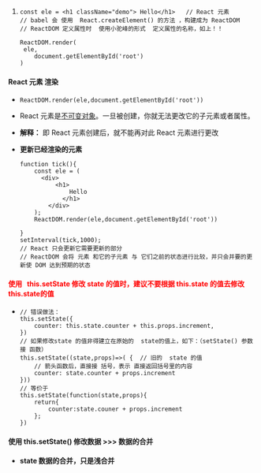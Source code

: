 1. ```react
   const ele = <h1 className="demo"> Hello</h1>   // React 元素
   // babel 会 使用  React.createElement() 的方法 ，构建成为 ReactDOM
   // ReactDOM 定义属性时  使用小驼峰的形式  定义属性的名称，如上！！
   
   ReactDOM.render(
   	ele,
       document.getElementById('root')
   )
   ```

#### React 元素 渲染

- ` ReactDOM.render(ele,document.getElementById('root')) `

-  React 元素是[不可变对象](https://en.wikipedia.org/wiki/Immutable_object)。一旦被创建，你就无法更改它的子元素或者属性。 

  - **解释：** 即 React 元素创建后，就不能再对此 React 元素进行更改

- **更新已经渲染的元素** 

  ```react
  function tick(){
      const ele = (
  		<div>
          	<h1>
              	Hello
              </h1>
          </div>
      );
      ReactDOM.render(ele,document.getElementById('root'))
      
  }
  setInterval(tick,1000);
  // React 只会更新它需要更新的部分
  // ReactDOM 会将 元素 和它的子元素 与 它们之前的状态进行比较，并只会并要的更新使 DOM 达到预期的状态
  ```

#### <font color=red>使用   this.setState 修改 state 的值时，建议不要根据 this.state 的值去修改 this.state的值</font>

- ```React
  // 错误做法：
  this.setState({
      counter: this.state.counter + this.props.increment,
  })
  // 如果修改state 的值非得建立在原始的  state的值上，如下：（setState() 参数接 函数）
  this.setState((state,props)=>( {	// 旧的  state 的值
      // 箭头函数后，直接接 括号，表示 直接返回括号里的内容
      counter: state.counter + props.increment
  }))
  // 等价于
  this.setState(function(state,props){
      return{
          counter:state.couner + props.increment
      };
  })
  ```

#### 使用 this.setState() 修改数据    >>>  数据的合并

- **state 数据的合并，只是浅合并**

  

  

